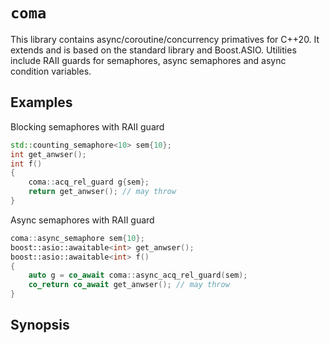 # `coma`

This library contains async/coroutine/concurrency primatives for C++20. It extends and is based on the standard library and Boost.ASIO. Utilities include RAII guards for semaphores, async semaphores and async condition variables.

## Examples

Blocking semaphores with RAII guard
```c++
std::counting_semaphore<10> sem{10};
int get_anwser();
int f()
{
    coma::acq_rel_guard g{sem};
    return get_anwser(); // may throw
}
```

Async semaphores with RAII guard
```c++
coma::async_semaphore sem{10};
boost::asio::awaitable<int> get_anwser();
boost::asio::awaitable<int> f()
{
    auto g = co_await coma::async_acq_rel_guard(sem);
    co_return co_await get_anwser(); // may throw
}
```

## Synopsis

